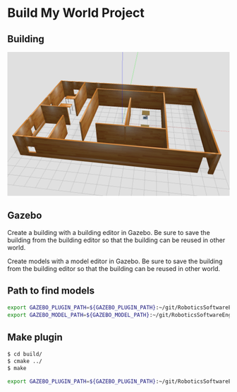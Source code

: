 # Build My World Project

## Building

![Building](./building.png)

## Gazebo

Create a building with a building editor in Gazebo.
Be sure to save the building from the building editor so that the building can be reused in other world.

Create models with a model editor in Gazebo.
Be sure to save the building from the building editor so that the building can be reused in other world.

## Path to find models

``` sh
export GAZEBO_PLUGIN_PATH=${GAZEBO_PLUGIN_PATH}:~/git/RoboticsSoftwareEngineer/BuildMyWorld/build
export GAZEBO_MODEL_PATH=${GAZEBO_MODEL_PATH}:~/git/RoboticsSoftwareEngineer/BuildMyWorld/model
```

## Make plugin

```
$ cd build/
$ cmake ../
$ make
```


``` sh
export GAZEBO_PLUGIN_PATH=${GAZEBO_PLUGIN_PATH}:~/git/RoboticsSoftwareEngineer/BuildMyWorld/build
```

